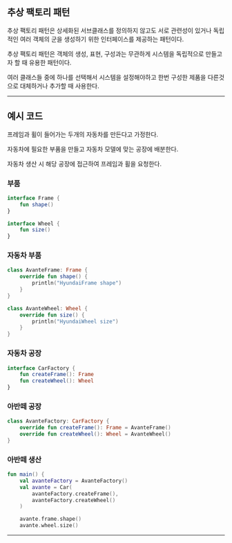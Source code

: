 ## 추상 팩토리 패턴

추상 팩토리 패턴은 상세화된 서브클래스를 정의하지 않고도 서로 관련성이 있거나 독립적인 여러 객체의 군을 생성하기 위한 인터페이스를 제공하는 패턴이다.

추상 팩토리 패턴은 객체의 생성, 표현, 구성과는 무관하게 시스템을 독립적으로 만들고자 할 때 유용한 패턴이다. 

여러 클래스들 중에 하나를 선택해서 시스템을 설정해야하고 한번 구성한 제품을 다른것으로 대체하거나 추가할 때 사용한다.

---

## 예시 코드
프레임과 휠이 들어가는 두개의 자동차를 만든다고 가정한다.

자동차에 필요한 부품을 만들고 자동차 모델에 맞는 공장에 배분한다.

자동차 생산 시 해당 공장에 접근하여 프레임과 휠을 요청한다. 

### 부품
```kotlin
interface Frame {
    fun shape()
}
```

```kotlin
interface Wheel {
    fun size()
}
```

### 자동차 부품
````kotlin
class AvanteFrame: Frame {
    override fun shape() {
        println("HyundaiFrame shape")
    }
}

class AvanteWheel: Wheel {
    override fun size() {
        println("HyundaiWheel size")
    }
}
````

### 자동차 공장
```kotlin
interface CarFactory {
    fun createFrame(): Frame
    fun createWheel(): Wheel
}
```

### 아반떼 공장
```kotlin
class AvanteFactory: CarFactory {
    override fun createFrame(): Frame = AvanteFrame()
    override fun createWheel(): Wheel = AvanteWheel()
}
```

### 아반떼 생산
```kotlin
fun main() {
    val avanteFactory = AvanteFactory()
    val avante = Car(
        avanteFactory.createFrame(),
        avanteFactory.createWheel()
    )

    avante.frame.shape()
    avante.wheel.size()
```
---



